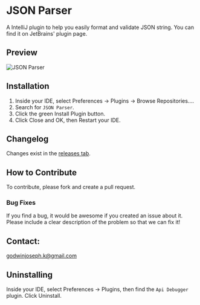 # JSON Parser

A IntelliJ plugin to help you easily format and validate JSON string. You can find it on JetBrains' plugin page.

## Preview

![JSON Parser](https://gitlab.com/godwinjoseph/JSONParser/blob/master/Screenshots/Capture1.PNG)

## Installation

1. Inside your IDE, select Preferences -> Plugins -> Browse Repositories....
2. Search for `JSON Parser`.
3. Click the green Install Plugin button.
4. Click Close and OK, then Restart your IDE.

## Changelog

Changes exist in the [releases tab](https://github.com/fingerart/ApiDebugger/releases).

## How to Contribute

To contribute, please fork and create a pull request.

### Bug Fixes

If you find a bug, it would be awesome if you created an issue about it. Please include a clear description of the problem so that we can fix it!

## Contact:
godwinjoseph.k@gmail.com

## Uninstalling

Inside your IDE, select Preferences -> Plugins, then find the `Api Debugger` plugin. Click Uninstall.

